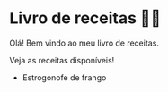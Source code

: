 # Livro de receitas :man_cook:

Olá! Bem vindo ao meu livro de receitas.

Veja as receitas disponíveis!

- Estrogonofe de frango
